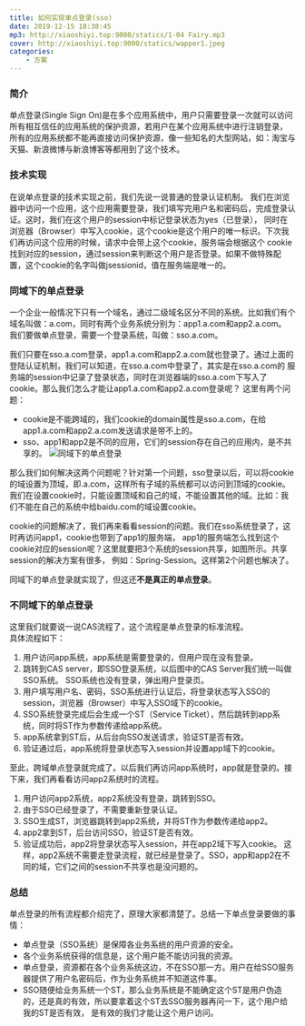 ```yaml
---
title: 如何实现单点登录(sso)
date: 2019-12-15 18:38:45
mp3: http://xiaoshiyi.top:9000/statics/1-04 Fairy.mp3
cover: http://xiaoshiyi.top:9000/statics/wapper1.jpeg
categories: 
    - 方案
---
```

### 简介
单点登录(Single Sign On)是在多个应用系统中，用户只需要登录一次就可以访问所有相互信任的应用系统的保护资源，若用户在某个应用系统中进行注销登录，
所有的应用系统都不能再直接访问保护资源，像一些知名的大型网站，如：淘宝与天猫、新浪微博与新浪博客等都用到了这个技术。
### 技术实现
在说单点登录的技术实现之前，我们先说一说普通的登录认证机制。
我们在浏览器中访问一个应用，这个应用需要登录，我们填写完用户名和密码后，完成登录认证。这时，我们在这个用户的session中标记登录状态为yes（已登录），
同时在浏览器（Browser）中写入cookie，这个cookie是这个用户的唯一标识。下次我们再访问这个应用的时候，请求中会带上这个cookie，服务端会根据这个
cookie找到对应的session，通过session来判断这个用户是否登录。如果不做特殊配置，这个cookie的名字叫做jsessionid，值在服务端是唯一的。

### 同域下的单点登录
一个企业一般情况下只有一个域名，通过二级域名区分不同的系统。比如我们有个域名叫做：a.com，同时有两个业务系统分别为：app1.a.com和app2.a.com。
我们要做单点登录，需要一个登录系统，叫做：sso.a.com。

我们只要在sso.a.com登录，app1.a.com和app2.a.com就也登录了。通过上面的登陆认证机制，我们可以知道，在sso.a.com中登录了，其实是在sso.a.com的
服务端的session中记录了登录状态，同时在浏览器端的sso.a.com下写入了cookie。那么我们怎么才能让app1.a.com和app2.a.com登录呢？
这里有两个问题：
- cookie是不能跨域的，我们cookie的domain属性是sso.a.com，在给app1.a.com和app2.a.com发送请求是带不上的。
- sso、app1和app2是不同的应用，它们的session存在自己的应用内，是不共享的。
![同域下的单点登录](http://xiaoshiyi.top:9000/statics/sso-cookie.jpg)

那么我们如何解决这两个问题呢？针对第一个问题，sso登录以后，可以将cookie的域设置为顶域，即.a.com，这样所有子域的系统都可以访问到顶域的cookie。
我们在设置cookie时，只能设置顶域和自己的域，不能设置其他的域。比如：我们不能在自己的系统中给baidu.com的域设置cookie。

cookie的问题解决了，我们再来看看session的问题。我们在sso系统登录了，这时再访问app1，cookie也带到了app1的服务端，
app1的服务端怎么找到这个cookie对应的session呢？这里就要把3个系统的session共享，如图所示。共享session的解决方案有很多，
例如：Spring-Session。这样第2个问题也解决了。

同域下的单点登录就实现了，但这还**不是真正的单点登录**。

### 不同域下的单点登录
这里我们就要说一说CAS流程了，这个流程是单点登录的标准流程。  
具体流程如下：  
1. 用户访问app系统，app系统是需要登录的，但用户现在没有登录。  
2. 跳转到CAS server，即SSO登录系统，以后图中的CAS Server我们统一叫做SSO系统。 SSO系统也没有登录，弹出用户登录页。  
3. 用户填写用户名、密码，SSO系统进行认证后，将登录状态写入SSO的session，浏览器（Browser）中写入SSO域下的cookie。  
4. SSO系统登录完成后会生成一个ST（Service Ticket），然后跳转到app系统，同时将ST作为参数传递给app系统。
5. app系统拿到ST后，从后台向SSO发送请求，验证ST是否有效。
6. 验证通过后，app系统将登录状态写入session并设置app域下的cookie。

至此，跨域单点登录就完成了。以后我们再访问app系统时，app就是登录的。接下来，我们再看看访问app2系统时的流程。

1. 用户访问app2系统，app2系统没有登录，跳转到SSO。
2. 由于SSO已经登录了，不需要重新登录认证。
3. SSO生成ST，浏览器跳转到app2系统，并将ST作为参数传递给app2。
4. app2拿到ST，后台访问SSO，验证ST是否有效。
5. 验证成功后，app2将登录状态写入session，并在app2域下写入cookie。
这样，app2系统不需要走登录流程，就已经是登录了。SSO，app和app2在不同的域，它们之间的session不共享也是没问题的。

### 总结
单点登录的所有流程都介绍完了，原理大家都清楚了。总结一下单点登录要做的事情：

- 单点登录（SSO系统）是保障各业务系统的用户资源的安全。
- 各个业务系统获得的信息是，这个用户能不能访问我的资源。
- 单点登录，资源都在各个业务系统这边，不在SSO那一方。用户在给SSO服务器提供了用户名密码后，作为业务系统并不知道这件事。 
- SSO随便给业务系统一个ST，那么业务系统是不能确定这个ST是用户伪造的，还是真的有效，所以要拿着这个ST去SSO服务器再问一下，这个用户给我的ST是否有效，
是有效的我们才能让这个用户访问。
